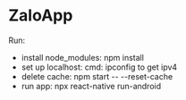 # ZaloApp
Run:
- install node_modules: npm install
- set up localhost: cmd: ipconfig to get ipv4
- delete cache: npm start -- --reset-cache
- run app: npx react-native run-android

